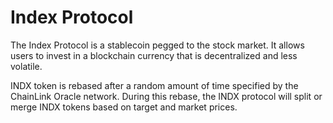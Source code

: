 # Index Protocol

The Index Protocol is a stablecoin pegged to the stock market. 
It allows users to invest in a blockchain currency that is decentralized and less volatile. 

INDX token is rebased after a random amount of time specified by the ChainLink Oracle network.
During this rebase, the INDX protocol will split or merge INDX tokens based on target and market prices.
